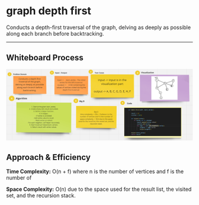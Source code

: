 # graph depth first

Conducts a depth-first traversal of the graph, delving as deeply as possible along each branch before backtracking.

------

## Whiteboard Process

![Whiteboard](./Whiteboard.png)

## Approach & Efficiency

**Time Complexity:** O(n + f) where n is the number of vertices and f is the number of 

**Space Complexity:** O(n) due to the space used for the result list, the visited set, and the recursion stack.

